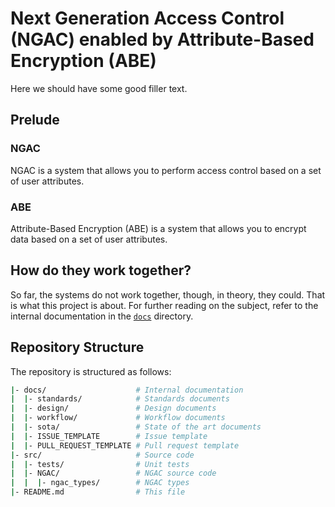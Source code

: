 # Next Generation Access Control (NGAC) enabled by Attribute-Based Encryption (ABE)

Here we should have some good filler text.

## Prelude

### NGAC

NGAC is a system that allows you to perform access control based on a set of user attributes.

### ABE

Attribute-Based Encryption (ABE) is a system that allows you to encrypt data based on a set of user attributes.

## How do they work together?

So far, the systems do not work together, though, in theory, they could.
That is what this project is about.  For further reading on the subject, refer to the internal documentation in the [`docs`](./docs/) directory.

## Repository Structure

The repository is structured as follows:

```bash
|- docs/                    # Internal documentation
|  |- standards/            # Standards documents
|  |- design/               # Design documents
|  |- workflow/             # Workflow documents
|  |- sota/                 # State of the art documents
|  |- ISSUE_TEMPLATE        # Issue template
|  |- PULL_REQUEST_TEMPLATE # Pull request template
|- src/                     # Source code
|  |- tests/                # Unit tests
|  |- NGAC/                 # NGAC source code
|  |  |- ngac_types/        # NGAC types
|- README.md                # This file
```
